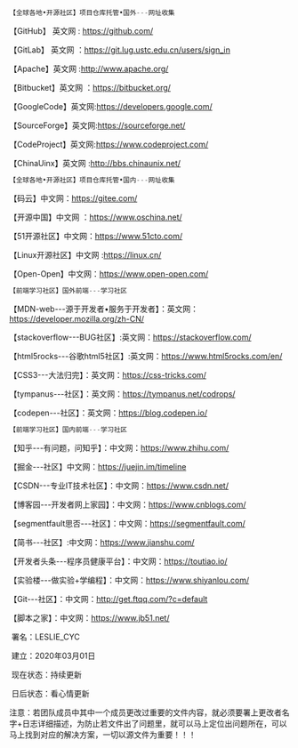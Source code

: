 ```js
【全球各地•开源社区】项目仓库托管•国外---网址收集
```

【GitHub】 英文网  : https://github.com/

【GitLab】 英文网   ：https://git.lug.ustc.edu.cn/users/sign_in

【Apache】英文网    :http://www.apache.org/

【Bitbucket】英文网  ：https://bitbucket.org/

【GoogleCode】英文网:https://developers.google.com/

【SourceForge】英文网:https://sourceforge.net/

【CodeProject】英文网:https://www.codeproject.com/

【ChinaUinx】英文网  :http://bbs.chinaunix.net/

```js
【全球各地•开源社区】项目仓库托管•国内---网址收集
```

【码云】中文网：https://gitee.com/

【开源中国】中文网 ：https://www.oschina.net/

【51开源社区】中文网：https://www.51cto.com/

【Linux开源社区】中文网 :https://linux.cn/

【Open-Open】中文网：https://www.open-open.com/

```js
【前端学习社区】国外前端---学习社区
```

【MDN-web---源于开发者•服务于开发者】：英文网：https://developer.mozilla.org/zh-CN/

【stackoverflow---BUG社区】:英文网：https://stackoverflow.com/

【html5rocks---谷歌html5社区】:英文网：https://www.html5rocks.com/en/

【CSS3---大法归完】：英文网：https://css-tricks.com/

【tympanus---社区】：英文网：https://tympanus.net/codrops/

【codepen---社区】：英文网：https://blog.codepen.io/

```js
【前端学习社区】国内前端---学习社区
```

【知乎---有问题，问知乎】：中文网：https://www.zhihu.com/

【掘金---社区】中文网：https://juejin.im/timeline

【CSDN---专业IT技术社区】：中文网：https://www.csdn.net/

【博客园---开发者网上家园】：中文网：https://www.cnblogs.com/

【segmentfault思否---社区】：中文网：https://segmentfault.com/

【简书---社区】:中文网：https://www.jianshu.com/

【开发者头条---程序员健康平台】：中文网：https://toutiao.io/

【实验楼---做实验+学编程】：中文网：https://www.shiyanlou.com/

【Git---社区】：中文网：http://get.ftqq.com/?c=default

【脚本之家】：中文网：https://www.jb51.net/                                                                                    

​                                                                                                                                                          署名：LESLIE_CYC

​                                                                                                                                                      建立：2020年03月01日 

​                                                                                                                                                            现在状态：持续更新                                    

​                                                                                                                                                        日后状态：看心情更新     

​    注意：若团队成员中其中一个成员更改过重要的文件内容，就必须要署上更改者名字+日志详细描述，为防止若文件出了问题里，就可以马上定位出问题所在，可以马上找到对应的解决方案，一切以源文件为重要！！！

​                

​               



